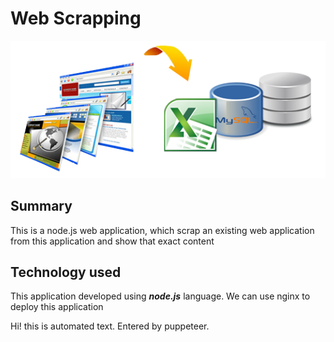 # Web Scrapping
![Web Scrapping Image](/images/scraper1.png)

## Summary
   This is a node.js web application, which scrap an existing web application from this application and show that exact content
	
## Technology used
   This application developed using _**node.js**_ language. We can use nginx to deploy this application


Hi! this is automated text. Entered by puppeteer.
